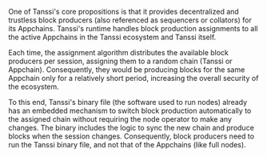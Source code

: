 One of Tanssi's core propositions is that it provides decentralized and trustless block producers (also referenced as sequencers or collators) for its Appchains. Tanssi's runtime handles block production assignments to all the active Appchains in the Tanssi ecosystem and Tanssi itself.

Each time, the assignment algorithm distributes the available block producers per session, assigning them to a random chain (Tanssi or Appchain). Consequently, they would be producing blocks for the same Appchain only for a relatively short period, increasing the overall security of the ecosystem.

To this end, Tanssi's binary file (the software used to run nodes) already has an embedded mechanism to switch block production automatically to the assigned chain without requiring the node operator to make any changes. The binary includes the logic to sync the new chain and produce blocks when the session changes. Consequently, block producers need to run the Tanssi binary file, and not that of the Appchains (like full nodes).